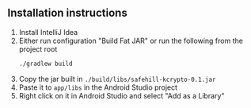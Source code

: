## Installation instructions

1. Install IntelliJ Idea
2. Either run configuration "Build Fat JAR" or run the following from the project root
    ```bash
    ./gradlew build
    ```
3. Copy the jar built in `./build/libs/safehill-kcrypto-0.1.jar`
4. Paste it to `app/libs` in the Android Studio project 
5. Right click on it in Android Studio and select "Add as a Library"